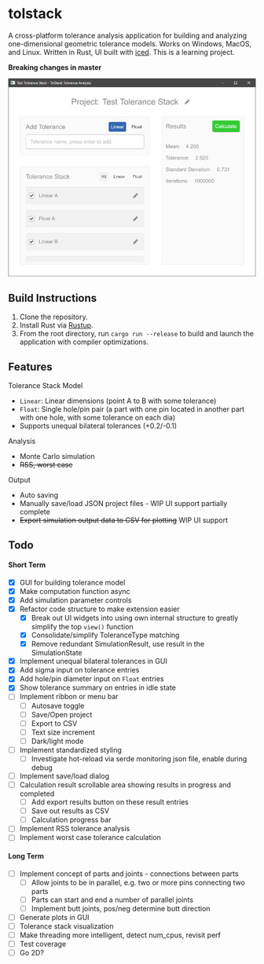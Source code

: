 # tolstack

A cross-platform tolerance analysis application for building and analyzing one-dimensional geometric tolerance models. Works on Windows, MacOS, and Linux. Written in Rust, UI built with [iced](https://github.com/hecrj/iced). This is a learning project.

**Breaking changes in master**

![Screenshot](docs/screenshot.png)

## Build Instructions

1. Clone the repository.
2. Install Rust via [Rustup](https://www.rust-lang.org/tools/install).
3. From the root directory, run `cargo run --release` to build and launch the application with compiler optimizations.

## Features

Tolerance Stack Model

* `Linear`: Linear dimensions (point A to B with some tolerance)
* `Float`: Single hole/pin pair (a part with one pin located in another part with one hole, with some tolerance on each dia)
* Supports unequal bilateral tolerances (+0.2/-0.1)

Analysis

* Monte Carlo simulation
* ~~RSS, worst case~~

Output

* Auto saving
* Manually save/load JSON project files - WIP UI support partially complete
* ~~Export simulation output data to CSV for plotting~~ WIP UI support

## Todo

#### Short Term

- [x] GUI for building tolerance model
- [X] Make computation function async
- [X] Add simulation parameter controls
- [X] Refactor code structure to make extension easier
  - [X] Break out UI widgets into using own internal structure to greatly simplify the top `view()` function
  - [X] Consolidate/simplify ToleranceType matching
  - [X] Remove redundant SimulationResult, use result in the SimulationState
- [X] Implement unequal bilateral tolerances in GUI
- [X] Add sigma input on tolerance entries
- [X] Add hole/pin diameter input on `Float` entries
- [X] Show tolerance summary on entries in idle state
- [ ] Implement ribbon or menu bar
  - [ ] Autosave toggle
  - [ ] Save/Open project
  - [ ] Export to CSV
  - [ ] Text size increment
  - [ ] Dark/light mode
- [ ] Implement standardized styling
  - [ ] Investigate hot-reload via serde monitoring json file, enable during debug
- [ ] Implement save/load dialog
- [ ] Calculation result scrollable area showing results in progress and completed
  - [ ] Add export results button on these result entries
  - [ ] Save out results as CSV
  - [ ] Calculation progress bar
- [ ] Implement RSS tolerance analysis
- [ ] Implement worst case tolerance calculation

#### Long Term

- [ ] Implement concept of parts and joints - connections between parts
  - [ ] Allow joints to be in parallel, e.g. two or more pins connecting two parts
  - [ ] Parts can start and end a number of parallel joints
  - [ ] Implement butt joints, pos/neg determine butt direction
- [ ] Generate plots in GUI
- [ ] Tolerance stack visualization
- [ ] Make threading more intelligent, detect num_cpus, revisit perf
- [ ] Test coverage
- [ ] Go 2D?
